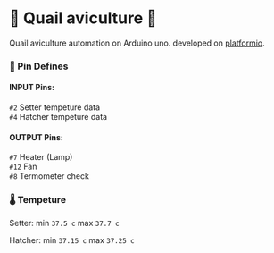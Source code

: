 # 🥚 Quail aviculture 🐣
Quail aviculture automation on Arduino uno. developed on [platformio](https://platformio.org/).

### 📌 Pin Defines
#### INPUT Pins:  
`#2` Setter tempeture data  
`#4` Hatcher tempeture data

#### OUTPUT Pins:
`#7` Heater (Lamp)  
`#12` Fan  
`#8` Termometer check

### 🌡️ Tempeture
Setter:
min `37.5 c`
max `37.7 c`

Hatcher:
min `37.15 c`
max `37.25 c`
